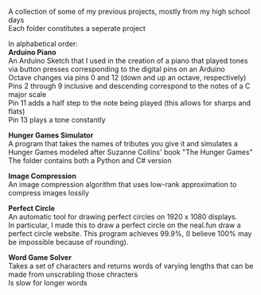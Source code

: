 A collection of some of my previous projects, mostly from my high school days\
Each folder constitutes a seperate project

In alphabetical order:\
**Arduino Piano**\
An Arduino Sketch that I used in the creation of a piano that played tones via button presses corresponding to the digital pins on an Arduino\
Octave changes via pins 0 and 12 (down and up an octave, respectively)\
Pins 2 through 9 inclusive and descending correspond to the notes of a C major scale\
Pin 11 adds a half step to the note being played (this allows for sharps and flats)\
Pin 13 plays a tone constantly

**Hunger Games Simulator**\
A program that takes the names of tributes you give it and simulates a Hunger Games modeled after Suzanne Collins' book "The Hunger Games"\
The folder contains both a Python and C# version

**Image Compression**\
An image compression algorithm that uses low-rank approximation to compress images lossily

**Perfect Circle**\
An automatic tool for drawing perfect circles on 1920 x 1080 displays.\
In particular, I made this to draw a perfect circle on the neal.fun draw a perfect circle website. This program achieves 99.9%, (I believe 100% may be impossible because of rounding).

**Word Game Solver**\
Takes a set of characters and returns words of varying lengths that can be made from unscrabling those chracters\
Is slow for longer words
